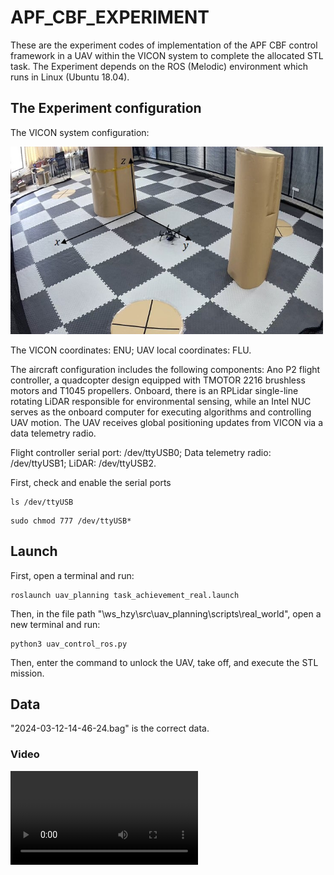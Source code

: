 # APF_CBF_EXPERIMENT
These are the experiment codes of implementation of the APF CBF control framework in a UAV within the VICON system to complete the allocated STL task.
The Experiment depends on the ROS (Melodic) environment which runs in Linux (Ubuntu 18.04).

## The Experiment configuration 
<!-- ![This is an alt text.](/image/lab_env_xyz.jpg "The VICON system configuration.")-->
The VICON system configuration:

<img src="/image/lab_env_xyz.jpg" alt="This is an alt text." style="width:500px;height:300px;">

The VICON coordinates: ENU; UAV local coordinates: FLU.

The aircraft configuration includes the following components: Ano P2 flight controller, a quadcopter design equipped with TMOTOR 2216 brushless motors and T1045 propellers. Onboard, there is an RPLidar single-line rotating LiDAR responsible for environmental sensing, while an Intel NUC serves as the onboard computer for executing algorithms and controlling UAV motion. The UAV receives global positioning updates from VICON via a data telemetry radio.

Flight controller serial port: /dev/ttyUSB0; Data telemetry radio: /dev/ttyUSB1; LiDAR: /dev/ttyUSB2.

First, check and enable the serial ports
```
ls /dev/ttyUSB
```
```
sudo chmod 777 /dev/ttyUSB*
```

## Launch
First, open a terminal and run:
```
roslaunch uav_planning task_achievement_real.launch
```
Then, in the file path "\ws_hzy\src\uav_planning\scripts\real_world", open a new terminal and run:
```
python3 uav_control_ros.py
```
Then, enter the command to unlock the UAV, take off, and execute the STL mission.

## Data
"2024-03-12-14-46-24.bag" is the correct data.

### Video
<!-- [Experiment Video](https://vimeo.com/manage/videos/924906196).
<video width="320" height="240" controls>
  <source src="[/video/experiment video.mp4](https://github.com/hzy-ui/APF_CBF_EXPERIMENT/raw/main/video/experiment%20video.mp4)" type="video/mp4">
  Your browser does not support the video tag.
</video>-->
<video src="https://github.com/HakunaMatata052/video/blob/master/a.mp4?raw=true" controls="controls">
您的浏览器不支持 video 标签。
</video>

